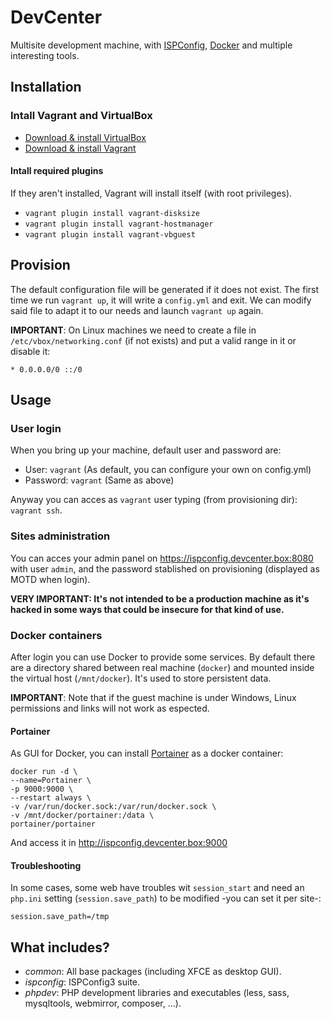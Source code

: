 # DevCenter

Multisite development machine, with [ISPConfig](https://www.ispconfig.org/), [Docker](https://www.docker.com/) and multiple interesting tools.

## Installation

### Intall Vagrant and VirtualBox

- [Download & install VirtualBox](https://www.virtualbox.org)
- [Download & install Vagrant](https://www.vagrantup.com)

#### Intall required plugins

If they aren't installed, Vagrant will install itself (with root privileges).

- `vagrant plugin install vagrant-disksize`
- `vagrant plugin install vagrant-hostmanager`
- `vagrant plugin install vagrant-vbguest`

## Provision

The default configuration file will be generated if it does not exist. The first time we run `vagrant up`, it will write a `config.yml` and exit. We can modify said file to adapt it to our needs and launch `vagrant up` again.

**IMPORTANT**: On Linux machines we need to create a file in `/etc/vbox/networking.conf` (if not exists) and put a valid range in it or disable it:

```
* 0.0.0.0/0 ::/0
```

## Usage

### User login

When you bring up your machine, default user and password are:

- User: `vagrant` (As default, you can configure your own on config.yml)
- Password: `vagrant` (Same as above)

Anyway you can acces as `vagrant` user typing (from provisioning dir): `vagrant ssh`.

### Sites administration

You can acces your admin panel on https://ispconfig.devcenter.box:8080 with user `admin`, and the password stablished on provisioning (displayed as MOTD when login).

**VERY IMPORTANT: It's not intended to be a production machine as it's hacked in some ways that could be insecure for that kind of use.**

### Docker containers

After login you can use Docker to provide some services. By default there are a directory shared between real machine (`docker`) and mounted inside the virtual host (`/mnt/docker`). It's used to store persistent data.

**IMPORTANT**: Note that if the guest machine is under Windows, Linux permissions and links will not work as espected.

#### Portainer

As GUI for Docker, you can install [Portainer](https://www.portainer.io/) as a docker container:

```
docker run -d \
--name=Portainer \
-p 9000:9000 \
--restart always \
-v /var/run/docker.sock:/var/run/docker.sock \
-v /mnt/docker/portainer:/data \
portainer/portainer  
```

And access it in http://ispconfig.devcenter.box:9000

#### Troubleshooting

In some cases, some web have troubles wit `session_start` and need an `php.ini` setting (`session.save_path`) to be modified -you can set it per site-:

```
session.save_path=/tmp
```

## What includes?

- _common_: All base packages (including XFCE as desktop GUI).
- _ispconfig_: ISPConfig3 suite.
- _phpdev_: PHP development libraries and executables (less, sass, mysqltools, webmirror, composer, ...).

[^1]: Must be specified in the `config.yml` file.
